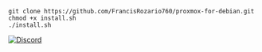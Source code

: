 ```
git clone https://github.com/FrancisRozario760/proxmox-for-debian.git
chmod +x install.sh
./install.sh
```

[![Discord](https://img.shields.io/discord/1350387216865824799?label=Join%20Us&logo=discord&style=for-the-badge)](https://discord.gg/dUve3PuW)
